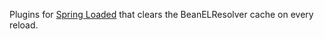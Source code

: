 Plugins for [Spring Loaded](https://github.com/SpringSource/spring-loaded) that clears the BeanELResolver cache on every reload.
